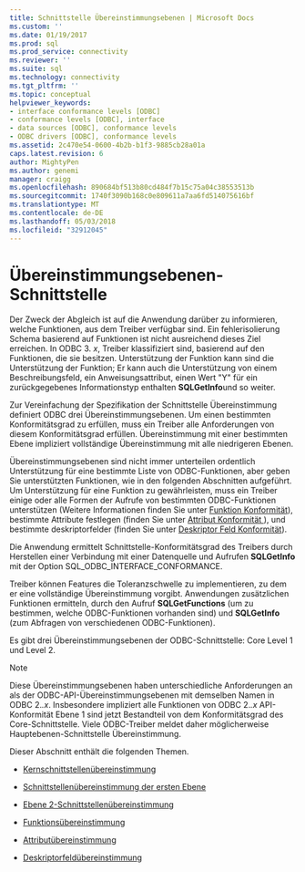 ```yaml
---
title: Schnittstelle Übereinstimmungsebenen | Microsoft Docs
ms.custom: ''
ms.date: 01/19/2017
ms.prod: sql
ms.prod_service: connectivity
ms.reviewer: ''
ms.suite: sql
ms.technology: connectivity
ms.tgt_pltfrm: ''
ms.topic: conceptual
helpviewer_keywords:
- interface conformance levels [ODBC]
- conformance levels [ODBC], interface
- data sources [ODBC], conformance levels
- ODBC drivers [ODBC], conformance levels
ms.assetid: 2c470e54-0600-4b2b-b1f3-9885cb28a01a
caps.latest.revision: 6
author: MightyPen
ms.author: genemi
manager: craigg
ms.openlocfilehash: 890684bf513b80cd484f7b15c75a04c38553513b
ms.sourcegitcommit: 1740f3090b168c0e809611a7aa6fd514075616bf
ms.translationtype: MT
ms.contentlocale: de-DE
ms.lasthandoff: 05/03/2018
ms.locfileid: "32912045"
---
```

# <a name="interface-conformance-levels"></a>Übereinstimmungsebenen-Schnittstelle
Der Zweck der Abgleich ist auf die Anwendung darüber zu informieren, welche Funktionen, aus dem Treiber verfügbar sind. Ein fehlerisolierung Schema basierend auf Funktionen ist nicht ausreichend dieses Ziel erreichen. In ODBC 3. *x*, Treiber klassifiziert sind, basierend auf den Funktionen, die sie besitzen. Unterstützung der Funktion kann sind die Unterstützung der Funktion; Er kann auch die Unterstützung von einem Beschreibungsfeld, ein Anweisungsattribut, einen Wert "Y" für ein zurückgegebenes Informationstyp enthalten **SQLGetInfo**und so weiter.  
  
 Zur Vereinfachung der Spezifikation der Schnittstelle Übereinstimmung definiert ODBC drei Übereinstimmungsebenen. Um einen bestimmten Konformitätsgrad zu erfüllen, muss ein Treiber alle Anforderungen von diesem Konformitätsgrad erfüllen. Übereinstimmung mit einer bestimmten Ebene impliziert vollständige Übereinstimmung mit alle niedrigeren Ebenen.  
  
 Übereinstimmungsebenen sind nicht immer unterteilen ordentlich Unterstützung für eine bestimmte Liste von ODBC-Funktionen, aber geben Sie unterstützten Funktionen, wie in den folgenden Abschnitten aufgeführt. Um Unterstützung für eine Funktion zu gewährleisten, muss ein Treiber einige oder alle Formen der Aufrufe von bestimmten ODBC-Funktionen unterstützen (Weitere Informationen finden Sie unter [Funktion Konformität](../../../odbc/reference/develop-app/function-conformance.md)), bestimmte Attribute festlegen (finden Sie unter [Attribut Konformität ](../../../odbc/reference/develop-app/attribute-conformance.md)), und bestimmte deskriptorfelder (finden Sie unter [Deskriptor Feld Konformität](../../../odbc/reference/develop-app/descriptor-field-conformance.md)).  
  
 Die Anwendung ermittelt Schnittstelle-Konformitätsgrad des Treibers durch Herstellen einer Verbindung mit einer Datenquelle und Aufrufen **SQLGetInfo** mit der Option SQL_ODBC_INTERFACE_CONFORMANCE.  
  
 Treiber können Features die Toleranzschwelle zu implementieren, zu dem er eine vollständige Übereinstimmung vorgibt. Anwendungen zusätzlichen Funktionen ermitteln, durch den Aufruf **SQLGetFunctions** (um zu bestimmen, welche ODBC-Funktionen vorhanden sind) und **SQLGetInfo** (zum Abfragen von verschiedenen ODBC-Funktionen).  
  
 Es gibt drei Übereinstimmungsebenen der ODBC-Schnittstelle: Core Level 1 und Level 2.  
  
> [!NOTE]  
>  Diese Übereinstimmungsebenen haben unterschiedliche Anforderungen an als der ODBC-API-Übereinstimmungsebenen mit demselben Namen in ODBC 2.*.x*. Insbesondere impliziert alle Funktionen von ODBC 2.*.x* API-Konformität Ebene 1 sind jetzt Bestandteil von dem Konformitätsgrad des Core-Schnittstelle. Viele ODBC-Treiber meldet daher möglicherweise Hauptebenen-Schnittstelle Übereinstimmung.  
  
 Dieser Abschnitt enthält die folgenden Themen.  
  
-   [Kernschnittstellenübereinstimmung](../../../odbc/reference/develop-app/core-interface-conformance.md)  
  
-   [Schnittstellenübereinstimmung der ersten Ebene](../../../odbc/reference/develop-app/level-1-interface-conformance.md)  
  
-   [Ebene 2-Schnittstellenübereinstimmung](../../../odbc/reference/develop-app/level-2-interface-conformance.md)  
  
-   [Funktionsübereinstimmung](../../../odbc/reference/develop-app/function-conformance.md)  
  
-   [Attributübereinstimmung](../../../odbc/reference/develop-app/attribute-conformance.md)  
  
-   [Deskriptorfeldübereinstimmung](../../../odbc/reference/develop-app/descriptor-field-conformance.md)
